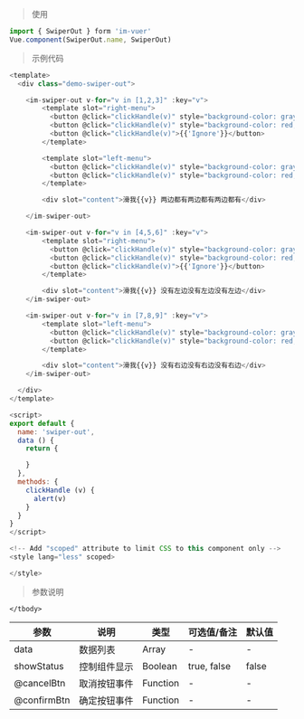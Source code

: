 > 使用

```js
import { SwiperOut } form 'im-vuer'
Vue.component(SwiperOut.name, SwiperOut)
```

> 示例代码

```js
<template>
  <div class="demo-swiper-out">

    <im-swiper-out v-for="v in [1,2,3]" :key="v">
        <template slot="right-menu">
          <button @click="clickHandle(v)" style="background-color: gray;">{{'Fav'}}</button>
          <button @click="clickHandle(v)" style="background-color: red;">{{'Delete'}}</button>
          <button @click="clickHandle(v)">{{'Ignore'}}</button>
        </template>

        <template slot="left-menu">
          <button @click="clickHandle(v)" style="background-color: gray;">{{'Fav'}}</button>
          <button @click="clickHandle(v)" style="background-color: red;">{{'Delete'}}</button>
        </template>

        <div slot="content">滑我{{v}} 两边都有两边都有两边都有</div>

    </im-swiper-out>

    <im-swiper-out v-for="v in [4,5,6]" :key="v">
        <template slot="right-menu">
          <button @click="clickHandle(v)" style="background-color: gray;">{{'Fav'}}</button>
          <button @click="clickHandle(v)" style="background-color: red;">{{'Delete'}}</button>
          <button @click="clickHandle(v)">{{'Ignore'}}</button>
        </template>

        <div slot="content">滑我{{v}} 没有左边没有左边没有左边</div>
    </im-swiper-out>

    <im-swiper-out v-for="v in [7,8,9]" :key="v">
        <template slot="left-menu">
          <button @click="clickHandle(v)" style="background-color: gray;">{{'Fav'}}</button>
          <button @click="clickHandle(v)" style="background-color: red;">{{'Delete'}}</button>
        </template>

        <div slot="content">滑我{{v}} 没有右边没有右边没有右边</div>
    </im-swiper-out>

  </div>
</template>

<script>
export default {
  name: 'swiper-out',
  data () {
    return {

    }
  },
  methods: {
    clickHandle (v) {
      alert(v)
    }
  }
}
</script>

<!-- Add "scoped" attribute to limit CSS to this component only -->
<style lang="less" scoped>

</style>

```
> 参数说明
<div>
  <table>
    <thead>
      <tr>
        <th>参数</th> 
        <th>说明</th> 
        <th>类型</th> 
        <th>可选值/备注</th> 
        <th>默认值</th>
      </tr>
    </thead> 
    <tbody>
      <tr>
        <td>data</td> 
        <td>数据列表</td> 
        <td>Array</td> 
        <td>-</td> 
        <td>-</td>
      </tr>
      <tr>
        <td>showStatus</td> 
        <td>控制组件显示</td> 
        <td>Boolean</td> 
        <td>true, false</td> 
        <td>false</td>
      </tr>
      <tr>
        <td>@cancelBtn</td> 
        <td>取消按钮事件</td> 
        <td>Function</td> 
        <td>-</td> 
        <td>-</td>
      </tr>
      <tr>
        <td>@confirmBtn</td> 
        <td>确定按钮事件</td> 
        <td>Function</td> 
        <td>-</td> 
        <td>-</td>
      </tr>
      
    </tbody>
  </table>
</div>